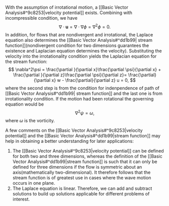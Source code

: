 With the assumption of irrotational motion, a [[Basic Vector Analysis#^9c8253|velocity potential]] exists. Combining with incompressible condition, we  have
$$
\nabla\cdot\mathbf{u} = \nabla\cdot\nabla\phi = \nabla^2\phi = 0.
$$
In addition, for flows that are nondivergent and irrotational, the Laplace equation also determines the [[Basic Vector Analysis#^dd1b99| stream function]](nondivergent condition for two dimensions guarantees the existence and Laplacian equation determines the velocity). Substituting the velocity into the irrotationality condition yields the Laplacian equation for the stream function:
$$
\nabla^2\psi = \frac{\partial }{\partial x}\frac{\partial \psi}{\partial x} + \frac{\partial }{\partial z}\frac{\partial \psi}{\partial z}= \frac{\partial}{\partial x} w - \frac{\partial}{\partial z} u = 0,
$$
where the second step is from the condition for indenpendence of path of [[Basic Vector Analysis#^dd1b99| stream function]] and the last one is from irrotationality condition.
If the motion had been rotational the governing equation would be 
$$
\nabla^2\psi = \omega,
$$
where $\omega$ is the vorticity.

A few comments on the [[Basic Vector Analysis#^9c8253|velocity potential]] and the [[Basic Vector Analysis#^dd1b99|stream function]] may help in obtaining a better understanding for later applications:
1. The [[Basic Vector Analysis#^9c8253|velocity potential]] can be defined for both two and three dimensions, whereas the definition of the [[Basic Vector Analysis#^dd1b99|stream function]] is such that it can only be defined for three dimensions if the flow is symmetric about an axis(mathematically two-dimensional). It therefore follows that the stream function is of greatest use in cases where the wave motion occurs in one plane.
2. The Laplace equation is linear. Therefore, we can add and subtract solutions to build up solutions applicable for different problems of interest.
